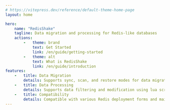 ```yaml
---
# https://vitepress.dev/reference/default-theme-home-page
layout: home

hero:
    name: "RedisShake"
    tagline: Data migration and processing for Redis-like databases
    actions:
        -   theme: brand
            text: Get Started
            link: /en/guide/getting-started
        -   theme: alt
            text: What is RedisShake
            link: /en/guide/introduction
features:
    -   title: Data Migration
        details: Supports sync, scan, and restore modes for data migration
    -   title: Data Processing
        details: Supports data filtering and modification using lua scripts
    -   title: Compatibility
        details: Compatible with various Redis deployment forms and mainstream cloud vendor's Redis-like databases
---
```


